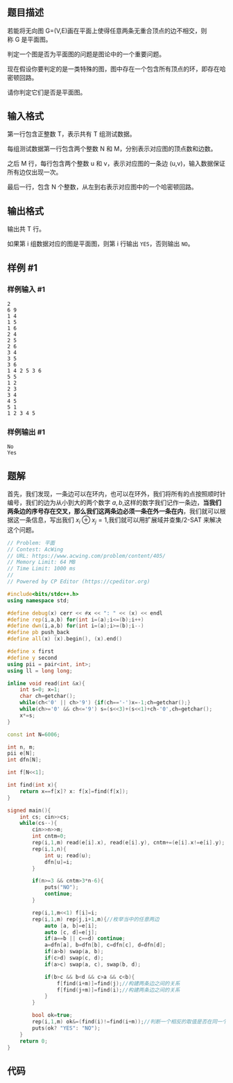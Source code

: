 # 
## 题目描述

若能将无向图 G=(V,E)画在平面上使得任意两条无重合顶点的边不相交，则称 G 是平面图。

判定一个图是否为平面图的问题是图论中的一个重要问题。

现在假设你要判定的是一类特殊的图，图中存在一个包含所有顶点的环，即存在哈密顿回路。

请你判定它们是否是平面图。
## 输入格式

第一行包含正整数 T，表示共有 T 组测试数据。

每组测试数据第一行包含两个整数 N 和 M，分别表示对应图的顶点数和边数。

之后 M 行，每行包含两个整数 u 和 v，表示对应图的一条边 (u,v)，输入数据保证所有边仅出现一次。

最后一行，包含 N 个整数，从左到右表示对应图中的一个哈密顿回路。

## 输出格式
输出共 T 行。

如果第 i 组数据对应的图是平面图，则第 i 行输出 `YES`，否则输出 `NO`。


## 样例 #1

### 样例输入 #1

```
2 
6 9 
1 4 
1 5 
1 6 
2 4 
2 5 
2 6 
3 4 
3 5 
3 6 
1 4 2 5 3 6 
5 5 
1 2 
2 3 
3 4 
4 5 
5 1 
1 2 3 4 5
```

### 样例输出 #1

```
No
Yes
```

## 题解
首先，我们发现，一条边可以在环内，也可以在环外，我们将所有的点按照顺时针编号，我们的边为从小到大的两个数字 $a,b$,这样的数字我们记作一条边，**当我们两条边的序号存在交叉，那么我们这两条边必须一条在外一条在内**，我们就可以根据这一条信息，写出我们 $x_{i}\oplus x_{j}=1$,我们就可以用扩展域并查集/2-SAT 来解决这个问题。

```cpp
// Problem: 平面
// Contest: AcWing
// URL: https://www.acwing.com/problem/content/405/
// Memory Limit: 64 MB
// Time Limit: 1000 ms
// 
// Powered by CP Editor (https://cpeditor.org)

#include<bits/stdc++.h>
using namespace std;

#define debug(x) cerr << #x << ": " << (x) << endl
#define rep(i,a,b) for(int i=(a);i<=(b);i++)
#define dwn(i,a,b) for(int i=(a);i>=(b);i--)
#define pb push_back
#define all(x) (x).begin(), (x).end()

#define x first
#define y second
using pii = pair<int, int>;
using ll = long long;

inline void read(int &x){
    int s=0; x=1;
    char ch=getchar();
    while(ch<'0' || ch>'9') {if(ch=='-')x=-1;ch=getchar();}
    while(ch>='0' && ch<='9') s=(s<<3)+(s<<1)+ch-'0',ch=getchar();
    x*=s;
}

const int N=6006;

int n, m;
pii e[N];
int dfn[N];

int f[N<<1];

int find(int x){
    return x==f[x]? x: f[x]=find(f[x]);
}

signed main(){
    int cs; cin>>cs;
    while(cs--){
        cin>>n>>m;
        int cntm=0;
        rep(i,1,m) read(e[i].x), read(e[i].y), cntm+=(e[i].x!=e[i].y);
        rep(i,1,n){
            int u; read(u);
            dfn[u]=i;
        }

        if(n>=3 && cntm>3*n-6){
            puts("NO");
            continue;
        }

        rep(i,1,m<<1) f[i]=i;
        rep(i,1,m) rep(j,i+1,m){//枚举当中的任意两边
            auto [a, b]=e[i];
            auto [c, d]=e[j];
            if(a==b || c==d) continue;
            a=dfn[a], b=dfn[b], c=dfn[c], d=dfn[d];
            if(a>b) swap(a, b);
            if(c>d) swap(c, d);
            if(a>c) swap(a, c), swap(b, d);

            if(b>c && b<d && c>a && c<b){
                f[find(i+m)]=find(j);//构建两条边之间的关系
                f[find(j+m)]=find(i);//构建两条边之间的关系
            }
        }

        bool ok=true;
        rep(i,1,m) ok&=(find(i)!=find(i+m));//判断一个相反的取值是否在同一个集合中，
        puts(ok? "YES": "NO");
    }   
    return 0;
}

```

## 代码
```cpp

```